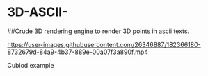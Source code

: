 # 3D-ASCII-
##Crude 3D rendering engine to render 3D points in ascii texts.

https://user-images.githubusercontent.com/26346887/182366180-8732679d-84a9-4b37-889e-00a07f3a890f.mp4

Cubiod example
